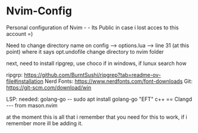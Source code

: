 # Nvim-Config
Personal configuration of Nvim - - Its Public in case i lost acces to this account  =)


Need to change directory name on config --> options.lua --> line 31 (at this point)  where it says opt.undofile change directory to nvim folder

next,
need to install ripgrep, use choco if in windows, if lunux search how

ripgrp: https://github.com/BurntSushi/ripgrep?tab=readme-ov-file#installation
Nerd Fonts: https://www.nerdfonts.com/font-downloads
Git: https://git-scm.com/download/win

LSP:
needed:
golang-go -- sudo apt install golang-go
"EFT"
c++  == Clangd  --- from mason.nvim

at the moment this is all that i remember that you need for this to work, if i remember more ill be adding it.

